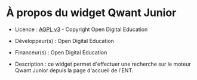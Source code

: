 # À propos du widget Qwant Junior

* Licence : [AGPL v3](http://www.gnu.org/licenses/agpl.txt) - Copyright Open Digital Education
* Développeur(s) : Open Digital Education
* Financeur(s) : Open Digital Education

* Description : ce widget permet d'effectuer une recherche sur le moteur Qwant Junior depuis la page d'accueil de l'ENT.
